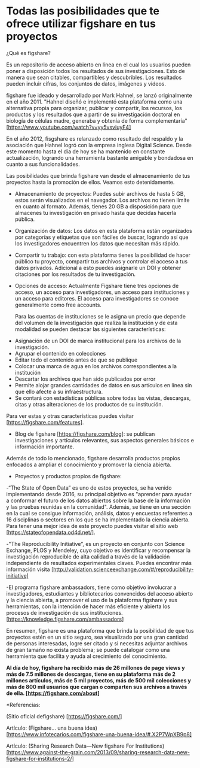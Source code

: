 # Todas las posibilidades que te ofrece utilizar figshare en tus proyectos

¿Qué es figshare?

Es un repositorio de acceso abierto en línea en el cual los usuarios pueden
poner a disposición todos los resultados de sus investigaciones. Esto de manera
que sean citables, compartibles y descubribles. Los resultados pueden incluir
cifras, los conjuntos de datos, imágenes y vídeos.

figshare fue ideado y desarrollado por Mark Hahnel, se lanzó originalmente en el
año 2011. "Hahnel diseñó e implementó esta plataforma como una alternativa
propia para organizar, publicar y compartir, los recursos, los productos y los
resultados que a partir de su investigación doctoral en biología de células
madre, generaba y obtenía de forma complementaría"
[https://www.youtube.com/watch?v=yy5vsviuyF4]

En el año 2012, fisgshare es relanzado como resultado del respaldo y la
asociación que Hahnel logró con la empresa inglesa Digital Science. Desde este
momento hasta el día de hoy se ha mantenido en constante actualización, logrando
una herramienta bastante amigable y bondadosa en cuanto a sus funcionalidades.

Las posibilidades que brinda figshare van desde el almacenamiento de tus
proyectos hasta la promoción de ellos. Veamos esto detenidamente.

* Almacenamiento de proyectos: Puedes subir archivos de hasta 5 GB, estos serán
  visualizados en el navegador. Los archivos no tienen límite en cuanto al
  formato. Además, tienes 20 GB a disposición para que almacenes tu
  investigación en privado hasta que decidas hacerla pública.

* Organización de datos: Los datos en esta plataforma están organizados por
categorías y etiquetas que son fáciles de buscar, logrando así que los
investigadores encuentren los datos que necesitan más rápido.

* Compartir tu trabajo: con esta plataforma tienes la posibilidad de hacer público
tu proyecto, compartir tus archivos y controlar el acceso a tus datos privados.
Adicional a esto puedes asignarle un DOI y obtener citaciones por los resultados
de tu investigación.

* Opciones de acceso: Actualmente Figshare tiene tres opciones de acceso, un
  acceso para investigadores, un acceso para instituciones  y un acceso para
  editores. El acceso para investigadores se conoce generalmente como free
  accounts.
  
  Para las cuentas de instituciones se le asigna un precio que depende del
  volumen de la investigación que realiza la institución y de esta modalidad se
  pueden destacar las siguientes características:

 - Asignación de un DOI de marca institucional para los archivos de la
   investigación.
  - Agrupar el contenido en colecciones
  - Editar todo el contenido antes de que se publique
  - Colocar una marca de agua en los archivos correspondientes a la institución
  - Descartar los archivos que han sido publicados por error
  - Permite alojar grandes cantidades de datos en sus artículos en
    línea sin que ello afecte a su infraestructura.
  - Se contará con estadísticas públicas sobre todas las vistas, descargas,
    citas y otras alteraciones de los productos de su institución.

Para ver estas y otras características puedes visitar
[https://figshare.com/features].

* Blog de figshare [https://figshare.com/blog]: se publican investigaciones y
artículos relevantes, sus aspectos generales básicos e información importante.

Además de todo lo mencionado, figshare desarrolla productos propios enfocados a
ampliar el conocimiento y promover la ciencia abierta.

* Proyectos y productos propios de figshare:

-“The State of Open Data” es uno de estos proyectos, se ha venido implementando
   desde 2016, su principal objetivo es "aprender para ayudar a conformar el
   futuro de los datos abiertos sobre la base de la información y las pruebas
   reunidas en la comunidad". Además, se tiene en una sección en la cual se
   consigue información, análisis, datos y encuestas referentes a 16 disciplinas
   o sectores en los que se ha implementado la ciencia abierta. Para tener una
   mejor idea de este proyecto puedes visitar el sitio web
   [https://stateofopendata.od4d.net/].

-"The Reproducibility Initiative”, es un proyecto en conjunto con Science
  Exchange, PLOS y Mendeley, cuyo objetivo es identificar y recompensar la
  investigación reproducible de alta calidad a través de la validación
  independiente de resultados experimentales claves. Puedes encontrar más
  información visita
  [http://validation.scienceexchange.com/#/reproducibility-initiative]

-El programa figshare ambassadors, tiene como objetivo involucrar a
investigadores, estudiantes y bibliotecarios convencidos del acceso abierto y la
ciencia abierta, a promover el uso de la plataforma figshare y sus herramientas,
con la intención de hacer más eficiente y abierta los procesos de investigación
de sus instituciones. [https://knowledge.figshare.com/ambassadors]

En resumen, figshare es una plataforma que brinda la posibilidad de que tus
proyectos estén en un sitio seguro, sea visualizado por una gran cantidad de
personas interesadas, logre ser citado y si necesitas adjuntar archivos de gran
tamaño no exista problema; se puede catalogar como una herramienta que facilita
y ayuda al crecimiento del conocimiento.

**Al día de hoy, figshare ha recibido más de 26 millones de page views y más de
7.5 millones de descargas, tiene en su plataforma más de 2 millones artículos,
más de 5 mil proyectos, más de 500 mil colecciones y más de 800 mil usuarios que
cargan o comparten sus archivos a través de ella. [https://figshare.com/about]**

*Referencias:

(Sitio oficial defigshare) [https://figshare.com/]

 Artículo: (Figshare… una buena idea)
 [https://www.infotecarios.com/figshare-una-buena-idea/#.X2P7WpXB9p8]

Artículo: (Sharing Research Data—New figshare For
Institutions)[https://www.against-the-grain.com/2013/09/sharing-research-data-new-figshare-for-institutions-2/]